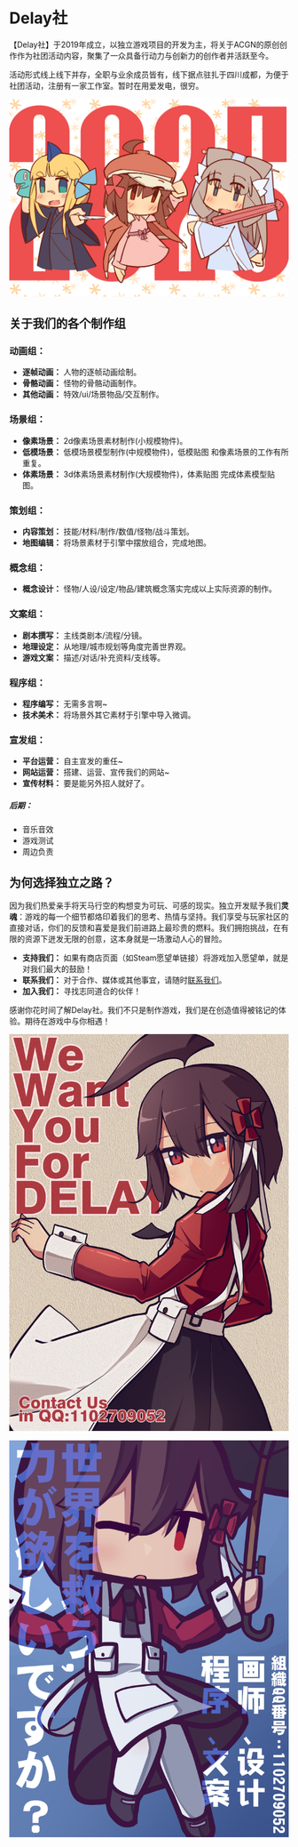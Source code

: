 # Delay社

【Delay社】于2019年成立，以独立游戏项目的开发为主，将关于ACGN的原创创作作为社团活动内容，聚集了一众具备行动力与创新力的创作者并活跃至今。

活动形式线上线下并存，全职与业余成员皆有，线下据点驻扎于四川成都，为便于社团活动，注册有一家工作室。暂时在用爱发电，很穷。

![](1.png)

## 关于我们的各个制作组

### 动画组：

- **逐帧动画：** 人物的逐帧动画绘制。
- **骨骼动画：** 怪物的骨骼动画制作。
- **其他动画：** 特效/ui/场景物品/交互制作。

### 场景组：

- **像素场景：** 2d像素场景素材制作(小规模物件)。
- **低模场景：** 低模场景模型制作(中规模物件)，低模贴图 和像素场景的工作有所重复。
- **体素场景：** 3d体素场景素材制作(大规模物件)，体素贴图 完成体素模型贴图。

### 策划组：

- **内容策划：** 技能/材料/制作/数值/怪物/战斗策划。
- **地图编辑：** 将场景素材于引擎中摆放组合，完成地图。

### 概念组：

- **概念设计：** 怪物/人设/设定/物品/建筑概念落实完成以上实际资源的制作。

### 文案组：

- **剧本撰写：** 主线类剧本/流程/分镜。
- **地理设定：** 从地理/城市规划等角度完善世界观。
- **游戏文案：** 描述/对话/补充资料/支线等。

### 程序组：

- **程序编写：** 无需多言啊~
- **技术美术：** 将场景外其它素材于引擎中导入微调。

### 宣发组：

- **平台运营：** 自主宣发的重任~
- **网站运营：** 搭建、运营、宣传我们的网站~
- **宣传材料：** 要是能另外招人就好了。

##### 后期：

- 音乐音效
- 游戏测试
- 周边负责

## 为何选择独立之路？

因为我们热爱亲手将天马行空的构想变为可玩、可感的现实。独立开发赋予我们**灵魂**：游戏的每一个细节都烙印着我们的思考、热情与坚持。我们享受与玩家社区的直接对话，你们的反馈和喜爱是我们前进路上最珍贵的燃料。我们拥抱挑战，在有限的资源下迸发无限的创意，这本身就是一场激动人心的冒险。

- **支持我们：** 如果有商店页面（如Steam愿望单链接）将游戏加入愿望单，就是对我们最大的鼓励！
- **联系我们：** 对于合作、媒体或其他事宜，请随时[联系我们](#)。
- **加入我们：** 寻找志同道合的伙伴！

感谢你花时间了解Delay社。我们不只是制作游戏，我们是在创造值得被铭记的体验。期待在游戏中与你相遇！

![](3.jpg)

![](2.jpg)